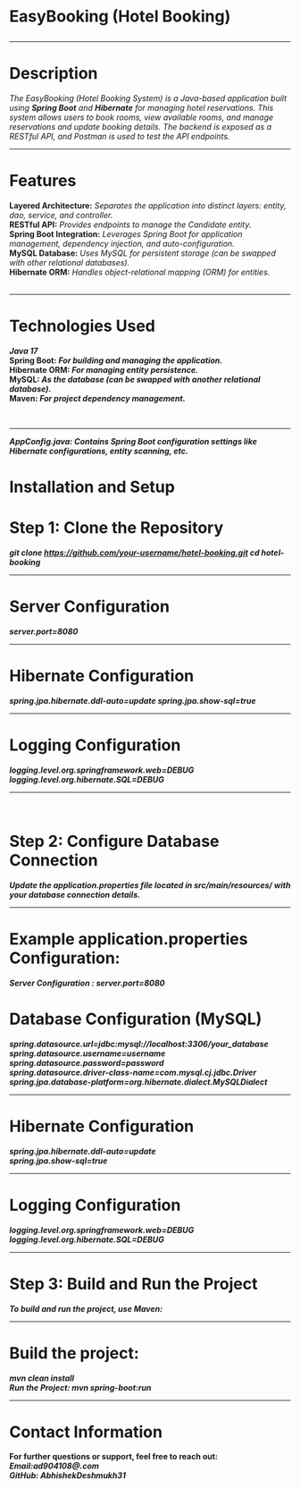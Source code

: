# EasyBooking (Hotel Booking) <br><hr>

# Description
*The EasyBooking (Hotel Booking System) is a Java-based application built using **Spring Boot** and **Hibernate** for managing hotel reservations. This system allows users to book rooms, view available rooms, and manage reservations and update booking details. The backend is exposed as a RESTful API, and Postman is used to test the API endpoints.*
<br> <hr>

# Features
<b> Layered Architecture:</b> *Separates the application into distinct layers: entity, dao, service, and controller.* <br>
<b>RESTful API:</b> *Provides endpoints to manage the Candidate entity.* <br>
<b>Spring Boot Integration:</b> *Leverages Spring Boot for application management, dependency injection, and auto-configuration.* <br>
<b>MySQL Database:</b> *Uses MySQL for persistent storage (can be swapped with other relational databases).* <br>
<b>Hibernate ORM:</b> *Handles object-relational mapping (ORM) for entities.* <br>
<br> <hr>

# Technologies Used
<b>*Java 17* <br>
<b> Spring Boot:</b> *For building and managing the application.* <br>
<b>Hibernate ORM:</b> *For managing entity persistence.* <br>
<b>MySQL:</b> *As the database (can be swapped with another relational database).* <br>
<b>Maven:</b> *For project dependency management.* </p><br><hr>


*AppConfig.java: Contains Spring Boot configuration settings like Hibernate configurations, entity scanning, etc.<br>*
# Installation and Setup <br>

# Step 1: Clone the Repository <br>
*git clone https://github.com/your-username/hotel-booking.git
cd hotel-booking <br>*<hr>

# Server Configuration <br>
*server.port=8080<br><hr>*
# Hibernate Configuration <br>
*spring.jpa.hibernate.ddl-auto=update spring.jpa.show-sql=true <br> <hr>*
# Logging Configuration <br>
*logging.level.org.springframework.web=DEBUG logging.level.org.hibernate.SQL=DEBUG <hr> <br>*

# Step 2: Configure Database Connection <br>
*Update the application.properties file located in src/main/resources/ with your database connection details.<br>*<hr>

# Example application.properties Configuration:<br>
*Server Configuration : server.port=8080* <br>
# Database Configuration (MySQL) <br>
*spring.datasource.url=jdbc:mysql://localhost:3306/your_database <br>
spring.datasource.username=username <br>
spring.datasource.password=password <br>
spring.datasource.driver-class-name=com.mysql.cj.jdbc.Driver <br>
spring.jpa.database-platform=org.hibernate.dialect.MySQLDialect <br>* <hr>
# Hibernate Configuration <br>
*spring.jpa.hibernate.ddl-auto=update <br>
spring.jpa.show-sql=true <br>*<hr>
# Logging Configuration <br>
*logging.level.org.springframework.web=DEBUG<br>
logging.level.org.hibernate.SQL=DEBUG*<br><hr>

# Step 3: Build and Run the Project <br>
*To build and run the project, use Maven:* <br><hr>

# Build the project:<br>
*mvn clean install <br>
Run the Project:
mvn spring-boot:run*<br><hr>

# Contact Information <br>
For further questions or support, feel free to reach out:<br>
 *Email:ad904108@.com*<br>
 *GitHub: AbhishekDeshmukh31*
